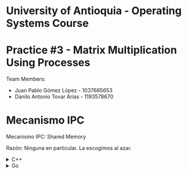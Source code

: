 # University of Antioquia - Operating Systems Course  
# Practice #3 - Matrix Multiplication Using Processes  

Team Members:  
- Juan Pablo Gómez López - 1037665653
- Danilo Antonio Tovar Arias - 1193578670


# Mecanismo IPC
Mecanismo IPC: Shared Memory

Razón: Ninguna en particular. La escogimos al azar.

<details>
  <summary>C++</summary>

# Resultados
Los resultados se pueden ver en el notebook [informe.ipynb](notebooks/informe.ipynb), en la carpeta notebooks. Sin embargo, se resume el proceso y se expone los resultados a continuación.

## Proceso
Se ejecutó el programa [matrix_mul](matrix_mul) para las matrices A_big.txt y B_big.txt, con los valores [2 5 10 20 35 55 80 100] en la cantidad de procesos. Esto generó un archivo csv con los tiempos totales de ejecución por cada proceso.

En cada iteración, el programa [matrix_mul](matrix_mul) calcula el resultado de la multiplcación, el tiempo de cálculo para un solo proceso (sequential) y para n procesos (parallel). 

Este proceso se automatizó en el script [run_experiment.sh](cpp_outputs/run_experiment.sh), el cual generó todos los resultados de la multiplicación con sus logs (las impresiones en consola) por cada iteración junto con el archivo csv que es una tabla comparativa con los tiempos. Todo esto se encuentra en la carpeta cpp_outputs.

A continuación se muestran las figuras que exponen visualmente los resultados.

## Speedup vs Processes

![Speedup vs Processes](figs/speedup_vs_processes.png)

En este gráfico se observa como el speedup mejora abruptamente añadiendo unos pocos procesos. Sin embargo,  luego de 10 procesos, el speedup se mantiene constante.

## Parallel Time vs Processes
![Parallel Time vs Processes](figs/parallel_time_vs_processes.png)

Se observa una caída abrupta del tiempo de ejecución al aumentar hasta 10 procesos. Posterior a esta cantidad, el tiempo permanece constante.

## Execution Time Comparison
![Execution Time Comparison](figs/execution_time_comparison.png)

Se compara la ejecución Secuencial con la Paralela. Se observa que la paralela es mejor (menor tiempo de ejecución) en todos los casos.
</details>

<details>
  <summary>Go</summary>
  
## Proceso
Se ejecutó el programa [GoMatrixMult](GoMatrixMult.go) para las matrices A_big.txt y B_big.txt, con los valores [2 5 10 20 35 55 80 100] en la cantidad de procesos.

En cada iteración, el programa [GoMatrixMult](GoMatrixMult.go) calcula el resultado de la multiplcación, el tiempo de cálculo para un solo proceso (sequential) y para N procesos (parallel), así como el speedup que se generó, todos estos elementos se almacenaron para cada prueba en la carpeta [go_outputs](go_outputs).

A continuación se muestran las figuras que exponen visualmente los resultados.

## Speedup vs Processes

![Speedup vs Processes](https://github.com/user-attachments/assets/01ae6557-5256-4c6c-a691-964a59aa28d4)

En este gráfico se observa como el speedup se bueno cuando la cantidad de procesos se encuentra alrededor de 5 o 10, pues se encuentra en valores superiores a 1, y a pesar que inicialmente parece mejorar, despues de 10 procesos, el speedup disminuye drasticamente.

## Parallel Time vs Processes
![Parallel Time vs Processes](https://github.com/user-attachments/assets/a707d443-7798-47a8-b34e-37a5af10b72b)

Inicialmente disminuye cuando se usan mas de 2 procesos. Sin embargo, se observa un aumento significativo en los tiempos de ejecución al aumentar la cantidad de procesos posterior a 10 procesos.

## Execution Time Comparison
![Execution Time Comparison](https://github.com/user-attachments/assets/2f01495d-6ed7-4560-9180-fad574c8e206)

Cuando se compara la ejecución Secuencial con la Paralela, se observa que la paralela es mejor (menor tiempo de ejecución) cuando la cantidad procesos se encuentran alrededor de 5 o 10, pero es significativamente peor cuando se superan los 10 procesos.
  
</details>

